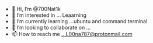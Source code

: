 - 👋 Hi, I’m @700Nat1k
- 👀 I’m interested in ... Leaarning
- 🌱 I’m currently learning ...ubuntu and command terminal
- 💞️ I’m looking to collaborate on ...
- 📫 How to reach me ...L00na787@protonmail.com

<!---
700Nat1k/700Nat1k is a ✨ special ✨ repository because its `README.md` (this file) appears on your GitHub profile.
You can click the Preview link to take a look at your changes.
--->

